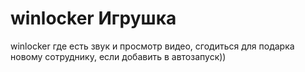 # winlocker Игрушка 
winlocker где есть звук и просмотр видео,
сгодиться для подарка новому сотруднику, если добавить в автозапуск))
